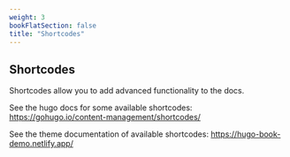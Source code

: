 ```yaml
---
weight: 3
bookFlatSection: false
title: "Shortcodes"
---
```


## Shortcodes

Shortcodes allow you to add advanced functionality to the docs.

See the hugo docs for some available shortcodes: https://gohugo.io/content-management/shortcodes/

See the theme documentation of available shortcodes: https://hugo-book-demo.netlify.app/
